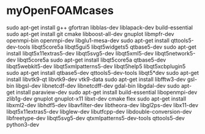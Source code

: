 # myOpenFOAMcases

sudo apt-get install g++ gfortran libblas-dev liblapack-dev build-essential
sudo apt-get install git cmake libboost-all-dev gnuplot libmpfr-dev openmpi-bin openmpi-dev libglu1-mesa-dev
sudo apt-get install qttools5-dev-tools libqt5core5a libqt5gui5 libqt5widgets5 qtbase5-dev
sudo apt-get install libqt5x11extras5-dev libqt5svg5-dev libqt5xml5-dev libqt5network5-dev libqt5core5a
sudo apt-get install libqt5core5a qtbase5-dev libqt5webkit5-dev libqt5xmlpatterns5-dev libqt5help5 libqt5xcbplugin5
sudo apt-get install qtbase5-dev qttools5-dev-tools libqt5*dev
sudo apt-get install libvtk9-qt libvtk9-dev vtk9-data
sudo apt-get install libfftw3-dev gsl-bin libgsl-dev libnetcdf-dev libnetcdff-dev gdal-bin libgdal-dev
sudo apt-get install paraview-dev
sudo apt-get install build-essential libopenmpi-dev zlib1g-dev gnuplot gnuplot-x11 libxt-dev cmake flex
sudo apt-get install libxml2-dev libhdf5-dev libavfilter-dev libtheora-dev libgl2ps-dev libx11-dev libqt5x11extras5-dev libglew-dev libutfcpp-dev libdouble-conversion-dev libfreetype-dev libqt5svg5-dev qtxmlpatterns5-dev-tools qttools5-dev python3-dev
